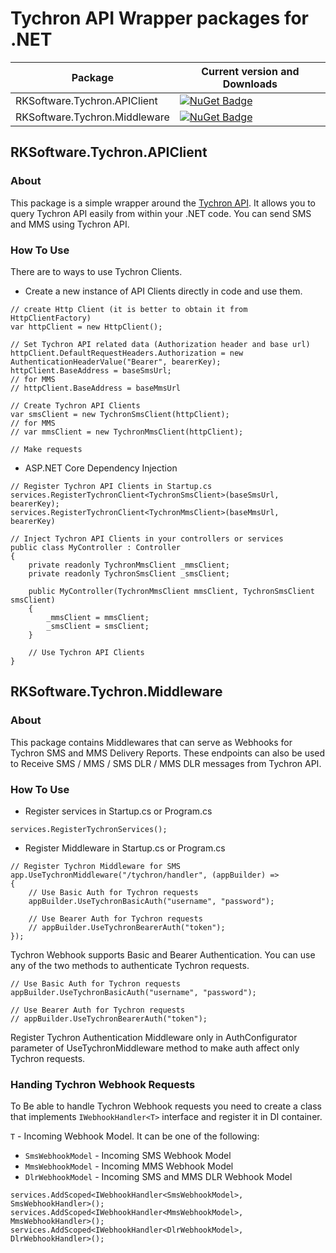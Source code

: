 # Tychron API Wrapper packages for .NET

| Package  |  Current version and Downloads
|---|---|
|  RKSoftware.Tychron.APIClient  | [![NuGet Badge](https://buildstats.info/nuget/RKSoftware.Tychron.APIClient)](https://www.nuget.org/packages/RKSoftware.Tychron.APIClient/)
|  RKSoftware.Tychron.Middleware |  [![NuGet Badge](https://buildstats.info/nuget/RKSoftware.Tychron.Middleware)](https://www.nuget.org/packages/RKSoftware.Tychron.Middleware/)

## RKSoftware.Tychron.APIClient

### About
This package is a simple wrapper around the [Tychron API](https://docs.tychron.info/). It allows you to query Tychron API easily from within your .NET code. You can send SMS and MMS using Tychron API.

### How To Use
There are to ways to use Tychron Clients.

- Create a new instance of API Clients directly in code and use them.
```
// create Http Client (it is better to obtain it from HttpClientFactory)
var httpClient = new HttpClient();

// Set Tychron API related data (Authorization header and base url)
httpClient.DefaultRequestHeaders.Authorization = new AuthenticationHeaderValue("Bearer", bearerKey);
httpClient.BaseAddress = baseSmsUrl; 
// for MMS
// httpClient.BaseAddress = baseMmsUrl

// Create Tychron API Clients
var smsClient = new TychronSmsClient(httpClient); 
// for MMS
// var mmsClient = new TychronMmsClient(httpClient);

// Make requests
```
- ASP.NET Core Dependency Injection
```
// Register Tychron API Clients in Startup.cs
services.RegisterTychronClient<TychronSmsClient>(baseSmsUrl, bearerKey);
services.RegisterTychronClient<TychronMmsClient>(baseMmsUrl, bearerKey)

// Inject Tychron API Clients in your controllers or services
public class MyController : Controller
{    
    private readonly TychronMmsClient _mmsClient;
    private readonly TychronSmsClient _smsClient;

    public MyController(TychronMmsClient mmsClient, TychronSmsClient smsClient)
    {
        _mmsClient = mmsClient;
        _smsClient = smsClient;
    }

    // Use Tychron API Clients
}
```

## RKSoftware.Tychron.Middleware

### About
This package contains Middlewares that can serve as Webhooks for Tychron SMS and MMS Delivery Reports. 
These endpoints can also be used to Receive SMS / MMS / SMS DLR / MMS DLR messages from Tychron API.

### How To Use
- Register services in Startup.cs or Program.cs
```
services.RegisterTychronServices();
```
- Register Middleware in Startup.cs or Program.cs
```
// Register Tychron Middleware for SMS
app.UseTychronMiddleware("/tychron/handler", (appBuilder) =>
{
    // Use Basic Auth for Tychron requests
    appBuilder.UseTychronBasicAuth("username", "password");

    // Use Bearer Auth for Tychron requests
    // appBuilder.UseTychronBearerAuth("token");
});
```

Tychron Webhook supports Basic and Bearer Authentication. You can use any of the two methods to authenticate Tychron requests.
```
// Use Basic Auth for Tychron requests
appBuilder.UseTychronBasicAuth("username", "password");

// Use Bearer Auth for Tychron requests
// appBuilder.UseTychronBearerAuth("token");
```

Register Tychron Authentication Middleware only in AuthConfigurator parameter of UseTychronMiddleware method to make auth affect only Tychron requests.

### Handing Tychron Webhook Requests

To Be able to handle Tychron Webhook requests you need to create a class that implements `IWebhookHandler<T>` interface and register it in DI container.

`T` -  Incoming Webhook Model. It can be one of the following:
- `SmsWebhookModel` - Incoming SMS Webhook Model
- `MmsWebhookModel` - Incoming MMS Webhook Model
- `DlrWebhookModel` - Incoming SMS and MMS DLR Webhook Model

```
services.AddScoped<IWebhookHandler<SmsWebhookModel>, SmsWebhookHandler>();
services.AddScoped<IWebhookHandler<MmsWebhookModel>, MmsWebhookHandler>();
services.AddScoped<IWebhookHandler<DlrWebhookModel>, DlrWebhookHandler>();
```